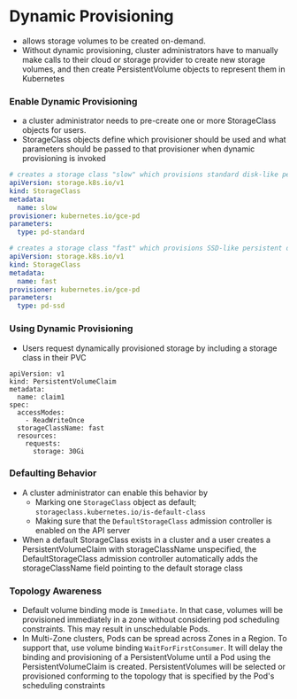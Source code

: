 # Dynamic Provisioning
- allows storage volumes to be created on-demand.
- Without dynamic provisioning, cluster administrators have to manually make calls to their cloud or storage provider to create new storage volumes, and then create PersistentVolume objects to represent them in Kubernetes

### Enable Dynamic Provisioning
- a cluster administrator needs to pre-create one or more StorageClass objects for users.
- StorageClass objects define which provisioner should be used and what parameters should be passed to that provisioner when dynamic provisioning is invoked

```yaml
# creates a storage class "slow" which provisions standard disk-like persistent disks
apiVersion: storage.k8s.io/v1
kind: StorageClass
metadata:
  name: slow
provisioner: kubernetes.io/gce-pd
parameters:
  type: pd-standard
```

```yaml
# creates a storage class "fast" which provisions SSD-like persistent disks
apiVersion: storage.k8s.io/v1
kind: StorageClass
metadata:
  name: fast
provisioner: kubernetes.io/gce-pd
parameters:
  type: pd-ssd
```

### Using Dynamic Provisioning
- Users request dynamically provisioned storage by including a storage class in their PVC
```
apiVersion: v1
kind: PersistentVolumeClaim
metadata:
  name: claim1
spec:
  accessModes:
    - ReadWriteOnce
  storageClassName: fast
  resources:
    requests:
      storage: 30Gi
```

### Defaulting Behavior
- A cluster administrator can enable this behavior by
    - Marking one `StorageClass` object as default; `storageclass.kubernetes.io/is-default-class`
    - Making sure that the `DefaultStorageClass` admission controller is enabled on the API server
- When a default StorageClass exists in a cluster and a user creates a PersistentVolumeClaim with storageClassName unspecified, the DefaultStorageClass admission controller automatically adds the storageClassName field pointing to the default storage class

### Topology Awareness
- Default volume binding mode is `Immediate`. In that case, volumes will be provisioned immediately in a zone without considering pod scheduling constraints. This may result in unschedulable Pods.
- In Multi-Zone clusters, Pods can be spread across Zones in a Region. To support that, use volume binding `WaitForFirstConsumer`. It will delay the binding and provisioning of a PersistentVolume until a Pod using the PersistentVolumeClaim is created. PersistentVolumes will be selected or provisioned conforming to the topology that is specified by the Pod's scheduling constraints
